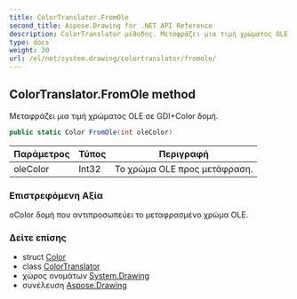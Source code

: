 ```yaml
---
title: ColorTranslator.FromOle
second_title: Aspose.Drawing for .NET API Reference
description: ColorTranslator μέθοδος. Μεταφράζει μια τιμή χρώματος OLE σε GDIColor δομή.
type: docs
weight: 30
url: /el/net/system.drawing/colortranslator/fromole/
---
```

## ColorTranslator.FromOle method

Μεταφράζει μια τιμή χρώματος OLE σε GDI+Color δομή.

```csharp
public static Color FromOle(int oleColor)
```

| Παράμετρος | Τύπος | Περιγραφή |
| --- | --- | --- |
| oleColor | Int32 | Το χρώμα OLE προς μετάφραση. |

### Επιστρεφόμενη Αξία

οColor δομή που αντιπροσωπεύει το μεταφρασμένο χρώμα OLE.

### Δείτε επίσης

* struct [Color](../../color/)
* class [ColorTranslator](../)
* χώρος ονομάτων [System.Drawing](../../colortranslator/)
* συνέλευση [Aspose.Drawing](../../../)


